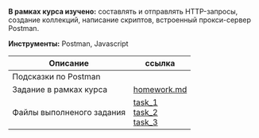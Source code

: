 **В рамках курса изучено:** составлять и отправлять HTTP-запросы, создание коллекций, написание скриптов, встроенный прокси-сервер Postman.

**Инструменты:** Postman, Javascript



| Описание                  | ссылка                                                       |
| ------------------------- | ------------------------------------------------------------ |
| Подсказки по Postman      |                                                              |
| Задание в рамках курса    | [homework.md](https://github.com/AG-Sokolova/testingCourse/blob/postman/homework.md) |
| Файлы выполненого задания | [task_1](https://github.com/AG-Sokolova/testingCourse/blob/postman/%D0%A1oursePostman_task1.postman_collection.json)<br/>[task_2](https://github.com/AG-Sokolova/testingCourse/tree/postman/task2)<br/>[task_3](https://github.com/AG-Sokolova/testingCourse/tree/postman/task3) |

